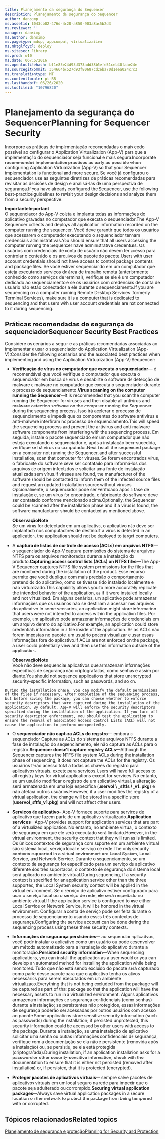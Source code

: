 ```yaml
---
title: Planejamento da segurança do Sequencer
description: Planejamento da segurança do Sequencer
author: dansimp
ms.assetid: 8043cb02-476d-4c28-a850-903a8ac5b2d3
ms.reviewer: ''
manager: dansimp
ms.author: dansimp
ms.pagetype: mdop, appcompat, virtualization
ms.mktglfcycl: deploy
ms.sitesec: library
ms.prod: w10
ms.date: 06/16/2016
ms.openlocfilehash: bf1e85e24d93d373add38b5efe51ceb40faae24e
ms.sourcegitcommit: 354664bc527d93f80687cd2eba70d1eea024c7c3
ms.translationtype: MT
ms.contentlocale: pt-BR
ms.lasthandoff: 06/26/2020
ms.locfileid: "10796820"
---
```

# <span data-ttu-id="6daf5-103">Planejamento da segurança do Sequencer</span><span class="sxs-lookup"><span data-stu-id="6daf5-103">Planning for Sequencer Security</span></span>


<span data-ttu-id="6daf5-104">Incorpore as práticas de implementação recomendadas o mais cedo possível ao configurar o Application Virtualization (App-V) para que a implementação do sequenciador seja funcional e mais segura.</span><span class="sxs-lookup"><span data-stu-id="6daf5-104">Incorporate recommended implementation practices as early as possible when configuring Application Virtualization (App-V) so that your Sequencer implementation is functional and more secure.</span></span> <span data-ttu-id="6daf5-105">Se você já configurou o sequenciador, use as seguintes diretrizes de práticas recomendadas para revisitar as decisões de design e analisá-las de uma perspectiva de segurança.</span><span class="sxs-lookup"><span data-stu-id="6daf5-105">If you have already configured the Sequencer, use the following best-practice guidelines to revisit your design decisions and analyze them from a security perspective.</span></span>

**<span data-ttu-id="6daf5-106">Importante</span><span class="sxs-lookup"><span data-stu-id="6daf5-106">Important</span></span>**  
<span data-ttu-id="6daf5-107">O sequenciador do App-V coleta e implanta todas as informações do aplicativo gravadas no computador que executa o sequenciador.</span><span class="sxs-lookup"><span data-stu-id="6daf5-107">The App-V Sequencer collects and deploys all application information recorded on the computer running the sequencer.</span></span> <span data-ttu-id="6daf5-108">Você deve garantir que todos os usuários que acessarem o computador executando o sequenciador tenham credenciais administrativas.</span><span class="sxs-lookup"><span data-stu-id="6daf5-108">You should ensure that all users accessing the computer running the Sequencer have administrative credentials.</span></span> <span data-ttu-id="6daf5-109">Os usuários com credenciais de conta de usuário não devem ter acesso para controlar o conteúdo e os arquivos de pacote do pacote.</span><span class="sxs-lookup"><span data-stu-id="6daf5-109">Users with user account credentials should not have access to control package contents and package files.</span></span> <span data-ttu-id="6daf5-110">Se você estiver sequenciando em um computador que esteja executando serviços de área de trabalho remota (anteriormente conhecido como serviços de terminal), verifique se ele é um computador dedicado ao sequenciamento e se os usuários com credenciais de conta de usuário não estão conectados a ele durante o sequenciamento.</span><span class="sxs-lookup"><span data-stu-id="6daf5-110">If you are sequencing on a computer running Remote Desktop Services (formerly Terminal Services), make sure it is a computer that is dedicated to sequencing and that users with user account credentials are not connected to it during sequencing.</span></span>



## <span data-ttu-id="6daf5-111">Práticas recomendadas de segurança do sequenciador</span><span class="sxs-lookup"><span data-stu-id="6daf5-111">Sequencer Security Best Practices</span></span>


<span data-ttu-id="6daf5-112">Considere os cenários a seguir e as práticas recomendadas associadas ao implementar e usar o sequenciador do Application Virtualization (App-V):</span><span class="sxs-lookup"><span data-stu-id="6daf5-112">Consider the following scenarios and the associated best practices when implementing and using the Application Virtualization (App-V) Sequencer:</span></span>

-   <span data-ttu-id="6daf5-113">**Verificação de vírus no computador que executa o sequenciador**— é recomendável que você verifique o computador que executa o sequenciador em busca de vírus e desabilite o software de detecção de malware e malware no computador que executa o sequenciador durante o processo de sequenciamento.</span><span class="sxs-lookup"><span data-stu-id="6daf5-113">**Virus scanning on the computer running the Sequencer**—It is recommended that you scan the computer running the Sequencer for viruses and then disable all antivirus and malware detection software on the computer running the Sequencer during the sequencing process.</span></span> <span data-ttu-id="6daf5-114">Isso irá acelerar o processo de sequenciamento e impedir que os componentes do software antivírus e anti-malware interfiram no processo de sequenciamento.</span><span class="sxs-lookup"><span data-stu-id="6daf5-114">This will speed the sequencing process and prevent the antivirus and anti-malware software components from interfering with the sequencing process.</span></span> <span data-ttu-id="6daf5-115">Em seguida, instale o pacote sequenciado em um computador que não esteja executando o sequenciador e, após a instalação bem-sucedida, verifique se há vírus no computador.</span><span class="sxs-lookup"><span data-stu-id="6daf5-115">Next install the sequenced package on a computer not running the Sequencer, and after successful installation, scan that computer for viruses.</span></span> <span data-ttu-id="6daf5-116">Se forem encontrados vírus, o fabricante do software deve ser contatado para informá-los dos arquivos de origem infectados e solicitar uma fonte de instalação atualizada sem vírus.</span><span class="sxs-lookup"><span data-stu-id="6daf5-116">If viruses are found, the manufacturer of the software should be contacted to inform them of the infected source files and request an updated installation source without viruses.</span></span> <span data-ttu-id="6daf5-117">Opcionalmente, o sequenciador pode ser verificado após a fase de instalação e, se um vírus for encontrado, o fabricante do software deve ser contatado conforme mencionado acima.</span><span class="sxs-lookup"><span data-stu-id="6daf5-117">Optionally, the Sequencer could be scanned after the installation phase and if a virus is found, the software manufacturer should be contacted as mentioned above.</span></span>

    **<span data-ttu-id="6daf5-118">Observação</span><span class="sxs-lookup"><span data-stu-id="6daf5-118">Note</span></span>**  
    <span data-ttu-id="6daf5-119">Se um vírus for detectado em um aplicativo, o aplicativo não deve ser implantado nos computadores de destino.</span><span class="sxs-lookup"><span data-stu-id="6daf5-119">If a virus is detected in an application, the application should not be deployed to target computers.</span></span>



-   <span data-ttu-id="6daf5-120">A **captura de listas de controle de acesso (ACLs) em arquivos NTFS**— o sequenciador do App-V captura permissões do sistema de arquivos NTFS para os arquivos monitorados durante a instalação do produto.</span><span class="sxs-lookup"><span data-stu-id="6daf5-120">**Capturing access control lists (ACLs) on NTFS files**—The App-V Sequencer captures NTFS file system permissions for the files that are monitored during the installation of the product.</span></span> <span data-ttu-id="6daf5-121">Esse recurso permite que você duplique com mais precisão o comportamento pretendido do aplicativo, como se tivesse sido instalado localmente e não virtualizado.</span><span class="sxs-lookup"><span data-stu-id="6daf5-121">This capability allows you to more accurately replicate the intended behavior of the application, as if it were installed locally and not virtualized.</span></span> <span data-ttu-id="6daf5-122">Em alguns cenários, um aplicativo pode armazenar informações que os usuários não se destinam a acessar nos arquivos do aplicativo.</span><span class="sxs-lookup"><span data-stu-id="6daf5-122">In some scenarios, an application might store information that users were not intended to access within the application files.</span></span> <span data-ttu-id="6daf5-123">Por exemplo, um aplicativo pode armazenar informações de credenciais em um arquivo dentro do aplicativo.</span><span class="sxs-lookup"><span data-stu-id="6daf5-123">For example, an application could store credentials information in a file inside of the application.</span></span> <span data-ttu-id="6daf5-124">Se as ACLs não forem impostas no pacote, um usuário poderá visualizar e usar essas informações fora do aplicativo.</span><span class="sxs-lookup"><span data-stu-id="6daf5-124">If ACLs are not enforced on the package, a user could potentially view and then use this information outside of the application.</span></span>

    **<span data-ttu-id="6daf5-125">Observação</span><span class="sxs-lookup"><span data-stu-id="6daf5-125">Note</span></span>**  
    <span data-ttu-id="6daf5-126">Você não deve sequenciar aplicativos que armazenam informações específicas de segurança não criptografadas, como senhas e assim por diante.</span><span class="sxs-lookup"><span data-stu-id="6daf5-126">You should not sequence applications that store unencrypted security-specific information, such as passwords, and so on.</span></span>



~~~
During the installation phase, you can modify the default permissions of the files if necessary. After completion of the sequencing process, but before saving the package, you can choose whether to enforce security descriptors that were captured during the installation of the application. By default, App-V will enforce the security descriptors specified during the installation of the application. If you turn off security descriptor enforcement, you should test the application to ensure the removal of associated Access Control Lists (ACL) will not cause the application to perform unexpectedly.
~~~

-   <span data-ttu-id="6daf5-127">O **sequenciador não captura ACLs do registro**— embora o sequenciador Capture as ACLs do sistema de arquivos NTFS durante a fase de instalação do sequenciamento, ele não captura as ACLs para o registro.</span><span class="sxs-lookup"><span data-stu-id="6daf5-127">**Sequencer doesn’t capture registry ACLs**—Although the Sequencer captures the NTFS file system ACLs during the installation phase of sequencing, it does not capture the ACLs for the registry.</span></span> <span data-ttu-id="6daf5-128">Os usuários terão acesso total a todas as chaves do registro para aplicativos virtuais, exceto para serviços.</span><span class="sxs-lookup"><span data-stu-id="6daf5-128">Users will have full access to all registry keys for virtual applications except for services.</span></span> <span data-ttu-id="6daf5-129">No entanto, se um usuário modificar o registro de um aplicativo virtual, a alteração será armazenada em uma loja específica (**uservol \ _sftfs \ _v1. pkg**) e não afetará outros usuários.</span><span class="sxs-lookup"><span data-stu-id="6daf5-129">However, if a user modifies the registry of a virtual application, the change will be stored in a specific store (**uservol\_sftfs\_v1.pkg**) and will not affect other users.</span></span>

-   <span data-ttu-id="6daf5-130">**Serviços de aplicativo**– App-V fornece suporte para serviços de aplicativo que fazem parte de um aplicativo virtualizado.</span><span class="sxs-lookup"><span data-stu-id="6daf5-130">**Application services**—App-V provides support for application services that are part of a virtualized application.</span></span> <span data-ttu-id="6daf5-131">No entanto, no ambiente virtual, o contexto de segurança em que ele será executado será limitado.</span><span class="sxs-lookup"><span data-stu-id="6daf5-131">However, in the virtual environment, the security context that they will run as is limited.</span></span> <span data-ttu-id="6daf5-132">Os únicos contextos de segurança com suporte em um ambiente virtual são sistema local, serviço local e serviço de rede.</span><span class="sxs-lookup"><span data-stu-id="6daf5-132">The only security contexts supported in a virtual environment are Local System, Local Service, and Network Service.</span></span> <span data-ttu-id="6daf5-133">Durante o sequenciamento, se um contexto de segurança for especificado para um serviço de aplicativo diferente dos três suportados, o contexto de segurança do sistema local será aplicado no ambiente virtual.</span><span class="sxs-lookup"><span data-stu-id="6daf5-133">During sequencing, if a security context is specified for an application service other than the three supported, the Local System security context will be applied in the virtual environment.</span></span> <span data-ttu-id="6daf5-134">Se o serviço de aplicativo estiver configurado para usar o serviço local ou o serviço de rede, ele será respeitado no ambiente virtual.</span><span class="sxs-lookup"><span data-stu-id="6daf5-134">If the application service is configured to use either Local Service or Network Service, it will be honored in the virtual environment.</span></span> <span data-ttu-id="6daf5-135">Configurar a conta de serviço pode ser feita durante o processo de sequenciamento usando esses três contextos de segurança.</span><span class="sxs-lookup"><span data-stu-id="6daf5-135">Configuring the service account can be done during the sequencing process using these three security contexts.</span></span>

-   <span data-ttu-id="6daf5-136">**Informações de segurança persistentes**— ao sequenciar aplicativos, você pode instalar o aplicativo como um usuário ou pode desenvolver um método automatizado para a instalação do aplicativo durante a monitoração.</span><span class="sxs-lookup"><span data-stu-id="6daf5-136">**Persisted security information**—When sequencing applications, you can install the application as a user would or you can develop an automated method for installing the application while being monitored.</span></span> <span data-ttu-id="6daf5-137">Tudo que não está sendo excluído do pacote será capturado como parte desse pacote para que o aplicativo tenha os ativos necessários para serem executados em um ambiente virtualizado.</span><span class="sxs-lookup"><span data-stu-id="6daf5-137">Everything that is not being excluded from the package will be captured as part of that package so that the application will have the necessary assets to run in a virtualized environment.</span></span> <span data-ttu-id="6daf5-138">Alguns aplicativos armazenam informações de segurança confidenciais (como senhas) durante a instalação; se persistentes não protegidos, essas informações de segurança poderão ser acessadas por outros usuários com acesso ao pacote.</span><span class="sxs-lookup"><span data-stu-id="6daf5-138">Some applications store sensitive security information (such as passwords) during the installation; if persisted unprotected, this security information could be accessed by other users with access to the package.</span></span> <span data-ttu-id="6daf5-139">Durante a instalação, se uma instalação de aplicativo solicitar uma senha ou outras informações confidenciais de segurança, verifique com a documentação se ela não é persistente (removida após a instalação) ou, se persistiu, se ela está protegida (criptografada).</span><span class="sxs-lookup"><span data-stu-id="6daf5-139">During installation, if an application installation asks for a password or other security-sensitive information, check with the documentation to ensure that it is either not persisted (removed after installation) or, if persisted, that it is protected (encrypted).</span></span>

-   <span data-ttu-id="6daf5-140">**Proteger pacotes de aplicativos virtuais**— sempre salve pacotes de aplicativos virtuais em um local seguro na rede para impedir que o pacote seja adulterado ou corrompido.</span><span class="sxs-lookup"><span data-stu-id="6daf5-140">**Securing virtual application packages**—Always save virtual application packages in a secure location on the network to protect the package from being tampered with or corrupted.</span></span>

## <span data-ttu-id="6daf5-141">Tópicos relacionados</span><span class="sxs-lookup"><span data-stu-id="6daf5-141">Related topics</span></span>


[<span data-ttu-id="6daf5-142">Planejamento de segurança e proteção</span><span class="sxs-lookup"><span data-stu-id="6daf5-142">Planning for Security and Protection</span></span>](planning-for-security-and-protection.md)









